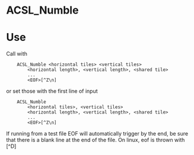 ACSL_Numble
===========

Use
===

Call with
```
	ACSL_Numble <horizontal tiles> <vertical tiles>
		<horizontal length>, <vertical length>, <shared tile>
		...
		<EOF>[^Z\n]
```

or set those with the first line of input
```
	ACSL_Numble
		<horizontal tiles>, <vertical tiles>
		<horizontal length>, <vertical length>, <shared tile>
		...
		<EOF>[^Z\n]
```

If running from a test file EOF will automatically trigger by the end, be sure that there is a blank line at the end of the file. On linux, eof is thrown with [^D]